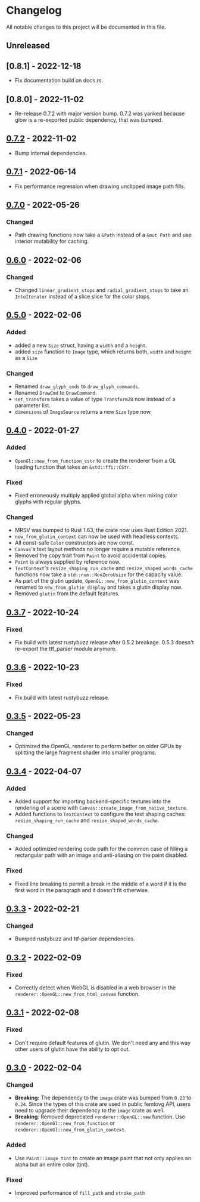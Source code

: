 # Changelog
All notable changes to this project will be documented in this file.

## Unreleased

## [0.8.1] - 2022-12-18

 - Fix documentation build on docs.rs.

## [0.8.0] - 2022-11-02

 - Re-release 0.7.2 with major version bump. 0.7.2 was yanked because
   glow is a re-exported public dependency, that was bumped.

## [0.7.2] - 2022-11-02

 - Bump internal dependencies.

## [0.7.1] - 2022-06-14

- Fix performance regression when drawing unclipped image path fills.

## [0.7.0] - 2022-05-26

### Changed

 - Path drawing functions now take a `&Path` instead of a `&mut Path` and use interior mutability
   for caching.

## [0.6.0] - 2022-02-06

### Changed

 - Changed `linear_gradient_stops` and `radial_gradient_stops` to take an `IntoIterator`
   instead of a slice slice for the color stops.

## [0.5.0] - 2022-02-06

### Added

 - added a new `Size` struct, having a `width` and a `height`.
 - added `size` function to `Image` type, which returns both, `width` and `height` as a `Size`

### Changed

 - Renamed `draw_glyph_cmds` to `draw_glyph_commands`.
 - Renamed `DrawCmd` to `DrawCommand`.
 - `set_transform` takes a value of type `Transform2D` now instead of a parameter list.
 - `dimensions` of `ImageSource` returns a new `Size` type now.

## [0.4.0] - 2022-01-27

### Added

 - `OpenGl::new_from_function_cstr` to create the renderer from a GL loading function that
   takes an `&std::ffi::CStr`.

### Fixed

 - Fixed erroneously multiply applied global alpha when mixing color glyphs with regular glyphs.

### Changed

 - MRSV was bumped to Rust 1.63, the crate now uses Rust Edition 2021.
 - `new_from_glutin_context` can now be used with headless contexts.
 - All const-safe `Color` constructors are now const.
 - `Canvas`'s text layout methods no longer require a mutable reference.
 - Removed the copy trait from `Paint` to avoid accidental copies.
 - `Paint` is always supplied by reference now.
 - `TextContext`'s `resize_shaping_run_cache` and `resize_shaped_words_cache` functions now take a
   `std::num::NonZeroUsize` for the capacity value.
 - As part of the glutin update, `OpenGL::new_from_glutin_context` was renamed to `new_from_glutin_display` and takes a glutin display now.
 - Removed `glutin` from the default features.

## [0.3.7] - 2022-10-24

### Fixed

 - Fix build with latest rustybuzz release after 0.5.2 breakage. 0.5.3 doesn't
   re-export the ttf_parser module anymore.

## [0.3.6] - 2022-10-23

### Fixed

 - Fix build with latest rustybuzz release.

## [0.3.5] - 2022-05-23

### Changed

 - Optimized the OpenGL renderer to perform better on older GPUs by splitting the large fragment shader
   into smaller programs.

## [0.3.4] - 2022-04-07

### Added

 - Added support for importing backend-specific textures into the rendering of a scene with `Canvas::create_image_from_native_texture`.
 - Added functions to `TextContext` to configure the text shaping caches: `resize_shaping_run_cache` and `resize_shaped_words_cache`.

### Changed

 - Added optimized rendering code path for the common case of filling a rectangular path with an image and anti-aliasing
   on the paint disabled.

### Fixed

 - Fixed line breaking to permit a break in the middle of a word if it is the first word in the paragraph
   and it doesn't fit otherwise.

## [0.3.3] - 2022-02-21

### Changed

 - Bumped rustybuzz and ttf-parser dependencies.

## [0.3.2] - 2022-02-09

### Fixed

 - Correctly detect when WebGL is disabled in a web browser in the `renderer::OpenGL::new_from_html_canvas` function.

## [0.3.1] - 2022-02-08

### Fixed

 - Don't require default features of glutin. We don't need any and this way other users of glutin
   have the ability to opt out.

## [0.3.0] - 2022-02-04

### Changed

 - **Breaking:** The dependency to the `image` crate was bumped from `0.23` to `0.24`.
   Since the types of this crate are used in public femtovg API, users need to upgrade
   their dependency to the `image` crate as well.
 - **Breaking**: Removed deprecated `renderer::OpenGL::new` function. Use `renderer::OpenGl::new_from_function`
   or `renderer::OpenGl::new_from_glutin_context`.

### Added

 - Use `Paint::image_tint` to create an image paint that not only applies an alpha but an entire color (tint).

### Fixed

 - Improved performance of `fill_path` and `stroke_path`

[0.3.0]: https://github.com/femtovg/femtovg/releases/tag/v0.3.0
[0.3.1]: https://github.com/femtovg/femtovg/releases/tag/v0.3.1
[0.3.2]: https://github.com/femtovg/femtovg/releases/tag/v0.3.2
[0.3.3]: https://github.com/femtovg/femtovg/releases/tag/v0.3.3
[0.3.4]: https://github.com/femtovg/femtovg/releases/tag/v0.3.4
[0.3.5]: https://github.com/femtovg/femtovg/releases/tag/v0.3.5
[0.3.6]: https://github.com/femtovg/femtovg/releases/tag/v0.3.6
[0.3.7]: https://github.com/femtovg/femtovg/releases/tag/v0.3.7
[0.4.0]: https://github.com/femtovg/femtovg/releases/tag/v0.4.0
[0.5.0]: https://github.com/femtovg/femtovg/releases/tag/v0.5.0
[0.6.0]: https://github.com/femtovg/femtovg/releases/tag/v0.6.0
[0.7.0]: https://github.com/femtovg/femtovg/releases/tag/v0.7.0
[0.7.1]: https://github.com/femtovg/femtovg/releases/tag/v0.7.1
[0.7.2]: https://github.com/femtovg/femtovg/releases/tag/v0.7.2
